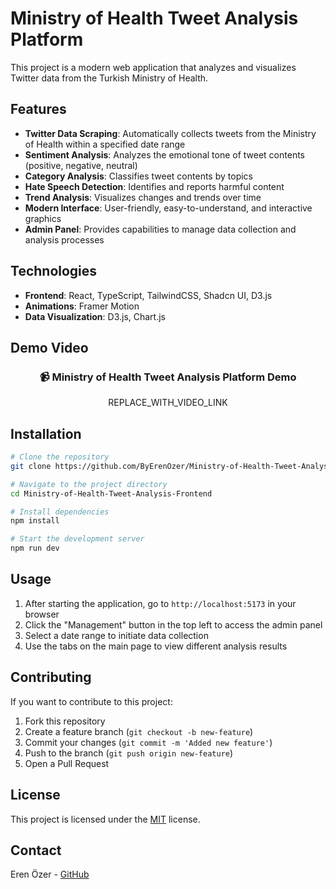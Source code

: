 # Ministry of Health Tweet Analysis Platform

This project is a modern web application that analyzes and visualizes Twitter data from the Turkish Ministry of Health.

## Features

- **Twitter Data Scraping**: Automatically collects tweets from the Ministry of Health within a specified date range
- **Sentiment Analysis**: Analyzes the emotional tone of tweet contents (positive, negative, neutral)
- **Category Analysis**: Classifies tweet contents by topics
- **Hate Speech Detection**: Identifies and reports harmful content
- **Trend Analysis**: Visualizes changes and trends over time
- **Modern Interface**: User-friendly, easy-to-understand, and interactive graphics
- **Admin Panel**: Provides capabilities to manage data collection and analysis processes

## Technologies

- **Frontend**: React, TypeScript, TailwindCSS, Shadcn UI, D3.js
- **Animations**: Framer Motion
- **Data Visualization**: D3.js, Chart.js

## Demo Video

<div align="center">
  <h3>📹 Ministry of Health Tweet Analysis Platform Demo</h3>
  
  <!-- 
  NOT: Bu video görünmüyorsa, bu videoyu GitHub Issues'a yüklemeniz gerekmektedir.
  
  Adımlar:
  1. Repo sayfasında "Issues" sekmesine tıklayın
  2. "New issue" butonuna tıklayın
  3. Video dosyasını sürükleyin ve bırakın
  4. Yükleme tamamlandığında, GitHub'ın verdiği markdown bağlantısını kopyalayın
  5. Bu bağlantıyı aşağıdaki REPLACE_WITH_VIDEO_LINK yerine yapıştırın
  -->
  
  REPLACE_WITH_VIDEO_LINK
</div>

## Installation

```bash
# Clone the repository
git clone https://github.com/ByErenOzer/Ministry-of-Health-Tweet-Analysis-Frontend.git

# Navigate to the project directory
cd Ministry-of-Health-Tweet-Analysis-Frontend

# Install dependencies
npm install

# Start the development server
npm run dev
```

## Usage

1. After starting the application, go to `http://localhost:5173` in your browser
2. Click the "Management" button in the top left to access the admin panel
3. Select a date range to initiate data collection
4. Use the tabs on the main page to view different analysis results

## Contributing

If you want to contribute to this project:

1. Fork this repository
2. Create a feature branch (`git checkout -b new-feature`)
3. Commit your changes (`git commit -m 'Added new feature'`)
4. Push to the branch (`git push origin new-feature`)
5. Open a Pull Request

## License

This project is licensed under the [MIT](LICENSE) license.

## Contact

Eren Özer - [GitHub](https://github.com/ByErenOzer)
